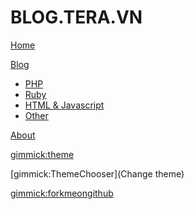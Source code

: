 # BLOG.TERA.VN

[Home](index.md)

[Blog]()

  * [PHP](php.md)
  * [Ruby](ruby/list.md)
  * [HTML & Javascript](javascript.md)
  * [Other](other.md)
  
[About](about.md)

[gimmick:theme](simplex)

[gimmick:ThemeChooser](Change theme)

[gimmick:forkmeongithub](http://github.com/vuthaihoc/)

<!-- counter pixel for counting visitors -->
<!-- <img src="http://stats.markdown.io/mdwiki_info.gif" style="display:none;"/> -->

<script type="text/javascript">

  var _gaq = _gaq || [];
  _gaq.push(['_setAccount', 'UA-XXXXXXXX-1']);
  _gaq.push(['_trackPageview']);

  (function() {
    var ga = document.createElement('script'); ga.type = 'text/javascript'; ga.async = true;
    ga.src = ('https:' == document.location.protocol ? 'https://ssl' : 'http://www') + '.google-analytics.com/ga.js';
    var s = document.getElementsByTagName('script')[0]; s.parentNode.insertBefore(ga, s);
  })();

</script>
